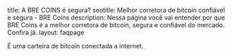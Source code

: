 title: A BRE COINS é segura?
seotitle: Melhor corretora de bitcoin confiável e segura - BRE Coins
description: Nessa página você vai entender por que BRE Coins é a melhor corretora de bitcoin, segura e confiável do mercado. Confira já.
layout: faqpage

É uma carteira de bitcoin conectada a internet. 
